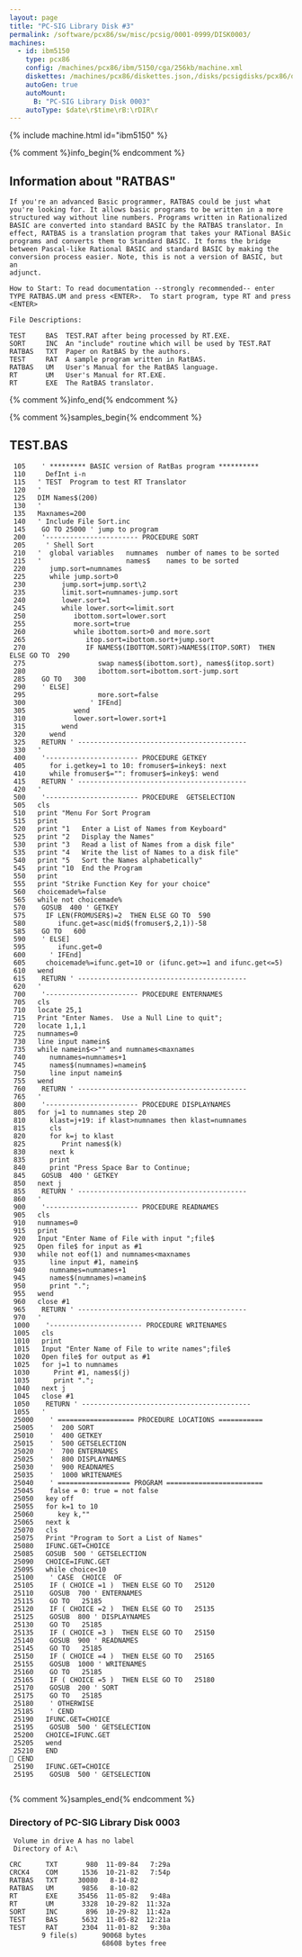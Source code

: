 ```yaml
---
layout: page
title: "PC-SIG Library Disk #3"
permalink: /software/pcx86/sw/misc/pcsig/0001-0999/DISK0003/
machines:
  - id: ibm5150
    type: pcx86
    config: /machines/pcx86/ibm/5150/cga/256kb/machine.xml
    diskettes: /machines/pcx86/diskettes.json,/disks/pcsigdisks/pcx86/diskettes.json
    autoGen: true
    autoMount:
      B: "PC-SIG Library Disk 0003"
    autoType: $date\r$time\rB:\rDIR\r
---
```


{% include machine.html id="ibm5150" %}

{% comment %}info_begin{% endcomment %}

## Information about "RATBAS"

    If you're an advanced Basic programmer, RATBAS could be just what
    you're looking for. It allows basic programs to be written in a more
    structured way without line numbers. Programs written in Rationalized
    BASIC are converted into standard BASIC by the RATBAS translator. In
    effect, RATBAS is a translation program that takes your RATional BASic
    programs and converts them to Standard BASIC. It forms the bridge
    between Pascal-like Rational BASIC and standard BASIC by making the
    conversion process easier. Note, this is not a version of BASIC, but an
    adjunct.
    
    How to Start: To read documentation --strongly recommended-- enter
    TYPE RATBAS.UM and press <ENTER>.  To start program, type RT and press
    <ENTER>
    
    File Descriptions:
    
    TEST     BAS  TEST.RAT after being processed by RT.EXE.
    SORT     INC  An "include" routine which will be used by TEST.RAT
    RATBAS   TXT  Paper on RatBAS by the authors.
    TEST     RAT  A sample program written in RatBAS.
    RATBAS   UM   User's Manual for the RatBAS language.
    RT       UM   User's Manual for RT.EXE.
    RT       EXE  The RatBAS translator.
{% comment %}info_end{% endcomment %}

{% comment %}samples_begin{% endcomment %}

## TEST.BAS

```bas
 105    ' ********* BASIC version of RatBas program ********** 
 110     DefInt i-n 
 115   ' TEST  Program to test RT Translator
 120   '
 125   DIM Names$(200)
 130   '
 135   Maxnames=200
 140   ' Include File Sort.inc
 145    GO TO 25000 ' jump to program 
 200    '----------------------- PROCEDURE SORT
 205     ' Shell Sort
 210   '  global variables   numnames  number of names to be sorted
 215   '                     names$    names to be sorted
 220      jump.sort=numnames
 225      while jump.sort>0
 230         jump.sort=jump.sort\2
 235         limit.sort=numnames-jump.sort
 240         lower.sort=1
 245         while lower.sort<=limit.sort
 250            ibottom.sort=lower.sort
 255            more.sort=true
 260            while ibottom.sort>0 and more.sort
 265               itop.sort=ibottom.sort+jump.sort
 270               IF NAMES$(IBOTTOM.SORT)>NAMES$(ITOP.SORT)  THEN ELSE GO TO  290
 275                  swap names$(ibottom.sort), names$(itop.sort)
 280                  ibottom.sort=ibottom.sort-jump.sort
 285    GO TO   300
 290    ' ELSE] 
 295                  more.sort=false
 300                ' IFEnd] 
 305            wend
 310            lower.sort=lower.sort+1
 315         wend
 320      wend
 325    RETURN ' ------------------------------------------
 330   '
 400    '----------------------- PROCEDURE GETKEY
 405      for i.getkey=1 to 10: fromuser$=inkey$: next
 410      while fromuser$="": fromuser$=inkey$: wend
 415    RETURN ' ------------------------------------------
 420   '
 500    '----------------------- PROCEDURE  GETSELECTION
 505   cls
 510   print "Menu For Sort Program
 515   print
 520   print "1   Enter a List of Names from Keyboard"
 525   print "2   Display the Names"
 530   print "3   Read a list of Names from a disk file"
 535   print "4   Write the list of Names to a disk file"
 540   print "5   Sort the Names alphabetically"
 545   print "10  End the Program
 550   print
 555   print "Strike Function Key for your choice"
 560   choicemade%=false
 565   while not choicemade%
 570    GOSUB  400 ' GETKEY
 575     IF LEN(FROMUSER$)=2  THEN ELSE GO TO  590
 580        ifunc.get=asc(mid$(fromuser$,2,1))-58
 585    GO TO   600
 590    ' ELSE] 
 595        ifunc.get=0
 600      ' IFEnd] 
 605     choicemade%=ifunc.get=10 or (ifunc.get>=1 and ifunc.get<=5)
 610   wend
 615    RETURN ' ------------------------------------------
 620   '
 700    '----------------------- PROCEDURE ENTERNAMES
 705   cls
 710   locate 25,1
 715   Print "Enter Names.  Use a Null Line to quit";
 720   locate 1,1,1
 725   numnames=0
 730   line input namein$
 735   while namein$<>"" and numnames<maxnames
 740      numnames=numnames+1
 745      names$(numnames)=namein$
 750      line input namein$
 755   wend
 760    RETURN ' ------------------------------------------
 765   '
 800    '----------------------- PROCEDURE DISPLAYNAMES
 805   for j=1 to numnames step 20
 810      klast=j+19: if klast>numnames then klast=numnames
 815      cls
 820      for k=j to klast
 825         Print names$(k)
 830      next k
 835      print
 840      print "Press Space Bar to Continue;
 845    GOSUB  400 ' GETKEY
 850   next j
 855    RETURN ' ------------------------------------------
 860   '
 900    '----------------------- PROCEDURE READNAMES
 905   cls
 910   numnames=0
 915   print
 920   Input "Enter Name of File with input ";file$
 925   Open file$ for input as #1
 930   while not eof(1) and numnames<maxnames
 935      line input #1, namein$
 940      numnames=numnames+1
 945      names$(numnames)=namein$
 950      print ".";
 955   wend
 960   close #1
 965    RETURN ' ------------------------------------------
 970   '
 1000    '----------------------- PROCEDURE WRITENAMES
 1005   cls
 1010   print
 1015   Input "Enter Name of File to write names";file$
 1020   Open file$ for output as #1
 1025   for j=1 to numnames
 1030      Print #1, names$(j)
 1035      print ".";
 1040   next j
 1045   close #1
 1050    RETURN ' ------------------------------------------
 1055   '
 25000    ' =================== PROCEDURE LOCATIONS ===========
 25005    '  200 SORT
 25010    '  400 GETKEY
 25015    '  500 GETSELECTION
 25020    '  700 ENTERNAMES
 25025    '  800 DISPLAYNAMES
 25030    '  900 READNAMES
 25035    '  1000 WRITENAMES
 25040    ' ================== PROGRAM ======================== 
 25045    false = 0: true = not false 
 25050   key off
 25055   for k=1 to 10
 25060      key k,""
 25065   next k
 25070   cls
 25075   Print "Program to Sort a List of Names"
 25080   IFUNC.GET=CHOICE
 25085   GOSUB  500 ' GETSELECTION
 25090   CHOICE=IFUNC.GET
 25095   while choice<10
 25100    ' CASE  CHOICE  OF
 25105    IF ( CHOICE =1 )  THEN ELSE GO TO   25120
 25110    GOSUB  700 ' ENTERNAMES
 25115    GO TO   25185
 25120    IF ( CHOICE =2 )  THEN ELSE GO TO   25135
 25125    GOSUB  800 ' DISPLAYNAMES
 25130    GO TO   25185
 25135    IF ( CHOICE =3 )  THEN ELSE GO TO   25150
 25140    GOSUB  900 ' READNAMES
 25145    GO TO   25185
 25150    IF ( CHOICE =4 )  THEN ELSE GO TO   25165
 25155    GOSUB  1000 ' WRITENAMES
 25160    GO TO   25185
 25165    IF ( CHOICE =5 )  THEN ELSE GO TO   25180
 25170    GOSUB  200 ' SORT
 25175    GO TO   25185
 25180    ' OTHERWISE 
 25185    ' CEND
 25190   IFUNC.GET=CHOICE
 25195    GOSUB  500 ' GETSELECTION
 25200   CHOICE=IFUNC.GET
 25205   wend
 25210   END
 CEND
 25190   IFUNC.GET=CHOICE
 25195    GOSUB  500 ' GETSELECTION
 
```

{% comment %}samples_end{% endcomment %}

### Directory of PC-SIG Library Disk 0003

     Volume in drive A has no label
     Directory of A:\

    CRC      TXT       980  11-09-84   7:29a
    CRCK4    COM      1536  10-21-82   7:54p
    RATBAS   TXT     30080   8-14-82
    RATBAS   UM       9856   8-10-82
    RT       EXE     35456  11-05-82   9:48a
    RT       UM       3328  10-29-82  11:32a
    SORT     INC       896  10-29-82  11:42a
    TEST     BAS      5632  11-05-82  12:21a
    TEST     RAT      2304  11-01-82   9:30a
            9 file(s)      90068 bytes
                           68608 bytes free
